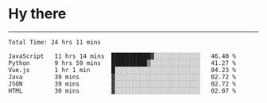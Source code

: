 # Hy there

---
<!--START_SECTION:waka-->

```text
Total Time: 24 hrs 11 mins

JavaScript   11 hrs 14 mins  ███████████▓░░░░░░░░░░░░░   46.40 %
Python       9 hrs 59 mins   ██████████▒░░░░░░░░░░░░░░   41.27 %
Vue.js       1 hr 1 min      █░░░░░░░░░░░░░░░░░░░░░░░░   04.23 %
Java         39 mins         ▓░░░░░░░░░░░░░░░░░░░░░░░░   02.72 %
JSON         39 mins         ▓░░░░░░░░░░░░░░░░░░░░░░░░   02.72 %
HTML         30 mins         ▓░░░░░░░░░░░░░░░░░░░░░░░░   02.07 %
```

<!--END_SECTION:waka-->
